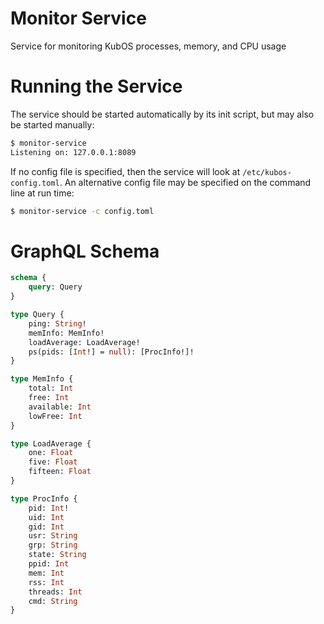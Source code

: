 # Monitor Service

Service for monitoring KubOS processes, memory, and CPU usage

# Running the Service

The service should be started automatically by its init script, but may also be started manually:

```bash
$ monitor-service
Listening on: 127.0.0.1:8089
```

If no config file is specified, then the service will look at `/etc/kubos-config.toml`.
An alternative config file may be specified on the command line at run time:

```bash
$ monitor-service -c config.toml
```

# GraphQL Schema

```graphql
schema {
    query: Query
}

type Query {
    ping: String!
    memInfo: MemInfo!
    loadAverage: LoadAverage!
    ps(pids: [Int!] = null): [ProcInfo!]!
}

type MemInfo {
    total: Int
    free: Int
    available: Int
    lowFree: Int
}

type LoadAverage {
    one: Float
    five: Float
    fifteen: Float
}

type ProcInfo {
    pid: Int!
    uid: Int
    gid: Int
    usr: String
    grp: String
    state: String
    ppid: Int
    mem: Int
    rss: Int
    threads: Int
    cmd: String
}
```